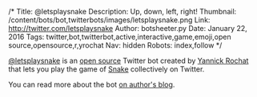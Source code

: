/*
Title: @letsplaysnake
Description: Up, down, left, right!
Thumbnail: /content/bots/bot,twitterbots/images/letsplaysnake.png
Link: http://twitter.com/letsplaysnake
Author: botsheeter.py
Date: January 22, 2016
Tags: twitter,bot,twitterbot,active,interactive,game,emoji,open source,opensource,r,yrochat
Nav: hidden
Robots: index,follow
*/

[@letsplaysnake](https://twitter.com/letsplaysnake) is an [open source](https://github.com/yrochat/twitterplayssnake) Twitter bot created by [Yannick Rochat](https://twitter.com/yrochat) that lets you play the game of [Snake](https://en.wikipedia.org/wiki/Snake_(video_game)) collectively on Twitter.

You can read more about the bot [on author's blog](http://yro.ch/snake-the-bot,twitterbot/).

